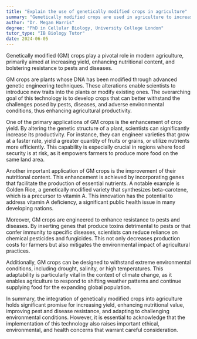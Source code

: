 ```yaml
---
title: "Explain the use of genetically modified crops in agriculture"
summary: "Genetically modified crops are used in agriculture to increase yield, improve nutritional content, and enhance resistance to pests and diseases."
author: "Dr. Megan Harris"
degree: "PhD in Cellular Biology, University College London"
tutor_type: "IB Biology Tutor"
date: 2024-06-05
---
```


Genetically modified (GM) crops play a pivotal role in modern agriculture, primarily aimed at increasing yield, enhancing nutritional content, and bolstering resistance to pests and diseases.

GM crops are plants whose DNA has been modified through advanced genetic engineering techniques. These alterations enable scientists to introduce new traits into the plants or modify existing ones. The overarching goal of this technology is to develop crops that can better withstand the challenges posed by pests, diseases, and adverse environmental conditions, thus enhancing agricultural productivity.

One of the primary applications of GM crops is the enhancement of crop yield. By altering the genetic structure of a plant, scientists can significantly increase its productivity. For instance, they can engineer varieties that grow at a faster rate, yield a greater quantity of fruits or grains, or utilize nutrients more efficiently. This capability is especially crucial in regions where food security is at risk, as it empowers farmers to produce more food on the same land area.

Another important application of GM crops is the improvement of their nutritional content. This enhancement is achieved by incorporating genes that facilitate the production of essential nutrients. A notable example is Golden Rice, a genetically modified variety that synthesizes beta-carotene, which is a precursor to vitamin A. This innovation has the potential to address vitamin A deficiency, a significant public health issue in many developing nations.

Moreover, GM crops are engineered to enhance resistance to pests and diseases. By inserting genes that produce toxins detrimental to pests or that confer immunity to specific diseases, scientists can reduce reliance on chemical pesticides and fungicides. This not only decreases production costs for farmers but also mitigates the environmental impact of agricultural practices.

Additionally, GM crops can be designed to withstand extreme environmental conditions, including drought, salinity, or high temperatures. This adaptability is particularly vital in the context of climate change, as it enables agriculture to respond to shifting weather patterns and continue supplying food for the expanding global population.

In summary, the integration of genetically modified crops into agriculture holds significant promise for increasing yield, enhancing nutritional value, improving pest and disease resistance, and adapting to challenging environmental conditions. However, it is essential to acknowledge that the implementation of this technology also raises important ethical, environmental, and health concerns that warrant careful consideration.
    